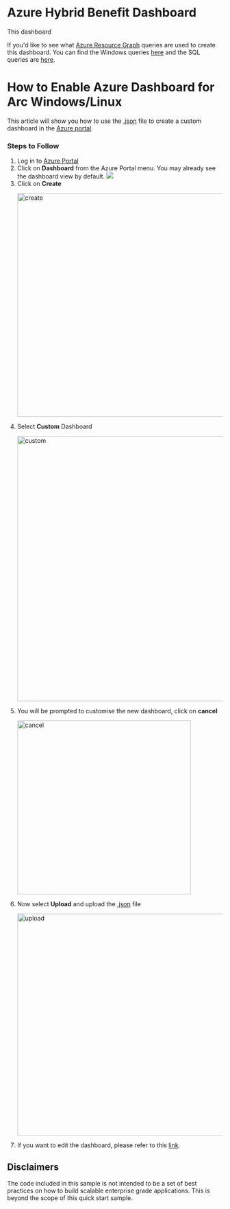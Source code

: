 # Azure Hybrid Benefit Dashboard

This dashboard 




If you'd like to see what [Azure Resource Graph](https://learn.microsoft.com/azure/governance/resource-graph/overview) queries are used to create this dashboard. You can find the Windows queries [here](/windowsahub/readme.md) and the SQL queries are [here](sqlahub/readme.md).


# How to Enable Azure Dashboard for Arc Windows/Linux
This article will show you how to use the [.json](json) file to create a custom dashboard in the [Azure portal](https://learn.microsoft.com/azure/azure-portal/azure-portal-dashboards).



### Steps to Follow

1. Log in to [Azure Portal](https://portal.azure.com/)
2. Click on **Dashboard** from the Azure Portal menu. You may already see the dashboard view by default.
![](https://learn.microsoft.com/azure/azure-portal/media/azure-portal-dashboards/portal-menu-dashboard.png)
3. Click on **Create**
   <p><img width="521" alt="create" src="https://github.com/weeyin83/Azure-Arc-Windows-Linux-Dashboard/assets/13692824/a99bc4f5-9b2a-4bec-94ca-014d145cbde4"></p>
4. Select **Custom** Dashboard
   <p><img width="618" alt="custom" src="https://github.com/weeyin83/Azure-Arc-Windows-Linux-Dashboard/assets/13692824/c155d39f-0311-4e28-b21b-3b6f16216950"></p>
5. You will be prompted to customise the new dashboard, click on **cancel**
   <p><img width="405" alt="cancel" src="https://github.com/weeyin83/Azure-Arc-Windows-Linux-Dashboard/assets/13692824/247550e0-e749-4c8c-983f-49b6f031752a"></p>
6. Now select **Upload** and upload the [.json](Azure-Arc-Windows-Linux-Dashboard.json) file
   <p><img width="517" alt="upload" src="https://github.com/weeyin83/Azure-Arc-Windows-Linux-Dashboard/assets/13692824/559006e6-ce32-4c9b-82cc-be52aade8c26"></p>
7. If you want to edit the dashboard, please refer to this [link](https://learn.microsoft.com/azure/azure-portal/azure-portal-dashboards#edit-a-dashboard).

<a name=disclaimers></a>

## Disclaimers
The code included in this sample is not intended to be a set of best practices on how to build scalable enterprise grade applications. This is beyond the scope of this quick start sample.
